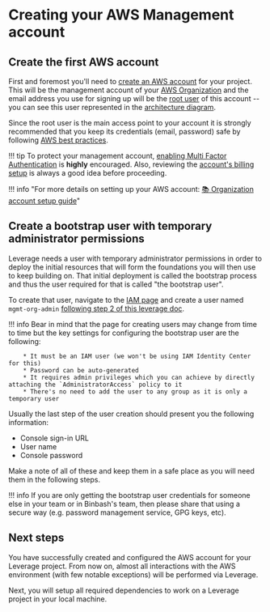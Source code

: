 # Creating your AWS Management account

## Create the first AWS account
First and foremost you'll need to [create an AWS account](/user-guide/ref-architecture-aws/features/organization/configuration/) for your project. This will be the management account of your [AWS Organization](https://docs.aws.amazon.com/organizations/latest/userguide/orgs_getting-started_concepts.html) and the email address you use for signing up will be the [root user](https://docs.aws.amazon.com/IAM/latest/UserGuide/id_root-user.html) of this account -- you can see this user represented in the [architecture diagram](../#leverage-landing-zone).

Since the root user is the main access point to your account it is strongly recommended that you keep its credentials (email, password) safe by following [AWS best practices](https://docs.aws.amazon.com/IAM/latest/UserGuide/best-practices.html).

!!! tip
        To protect your management account, [enabling Multi Factor Authentication](https://docs.aws.amazon.com/IAM/latest/UserGuide/id_root-user.html#id_root-user_manage_mfa) is **highly** encouraged. Also, reviewing the [account's billing setup](https://console.aws.amazon.com/billing/home?#/account) is always a good idea before proceeding.

!!! info "For more details on setting up your AWS account: [:books: Organization account setup guide](/user-guide/ref-architecture-aws/features/organization/configuration/)"

## Create a bootstrap user with temporary administrator permissions
Leverage needs a user with temporary administrator permissions in order to deploy the initial resources that will form the foundations you will then use to keep building on. That initial deployment is called the bootstrap process and thus the user required for that is called "the bootstrap user".

To create that user, navigate to the [IAM page](https://console.aws.amazon.com/iam/) and create a user named `mgmt-org-admin` [following step 2 of this leverage doc](/user-guide/ref-architecture-aws/features/organization/configuration/#reference-aws-organization-init-workflow).

!!! info
        Bear in mind that the page for creating users may change from time to time but the key settings for configuring the bootstrap user are the following:

        * It must be an IAM user (we won't be using IAM Identity Center for this)
        * Password can be auto-generated
        * It requires admin privileges which you can achieve by directly attaching the `AdministratorAccess` policy to it
        * There's no need to add the user to any group as it is only a temporary user

Usually the last step of the user creation should present you the following information:

- Console sign-in URL
- User name
- Console password

Make a note of all of these and keep them in a safe place as you will need them in the following steps.

!!! info
        If you are only getting the bootstrap user credentials for someone else in your team or
        in Binbash's team, then please share that using a secure way (e.g. password management
        service, GPG keys, etc).

## Next steps
You have successfully created and configured the AWS account for your Leverage project. From now on, almost all interactions with the AWS environment (with few notable exceptions) will be performed via Leverage.

Next, you will setup all required dependencies to work on a Leverage project in your local machine.
